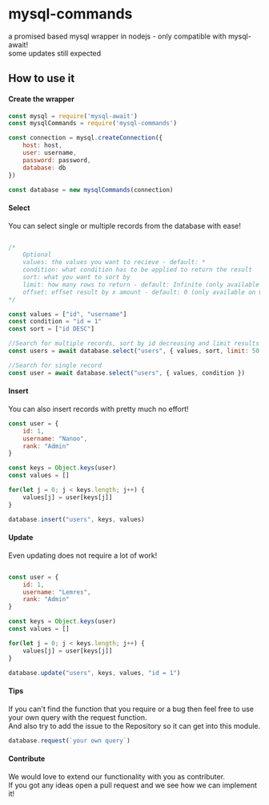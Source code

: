 # mysql-commands
a promised based mysql wrapper in nodejs - only compatible with mysql-await!
<br>
some updates still expected

## How to use it

#### Create the wrapper

```js
const mysql = require('mysql-await')
const mysqlCommands = require('mysql-commands')

const connection = mysql.createConnection({
    host: host,
    user: username,
    password: password,
    database: db
})

const database = new mysqlCommands(connection)
```

#### Select

You can select single or multiple records from the database with ease!

```js

/* 
    Optional
    values: the values you want to recieve - default: *
    condition: what condition has to be applied to return the result
    sort: what you want to sort by
    limit: how many rows to return - default: Infinite (only available on multi search)
    offset: offset result by x amount - default: 0 (only available on multi search)
*/

const values = ["id", "username"]
const condition = "id = 1"
const sort = ["id DESC"]

//Search for multiple records, sort by id decreasing and limit results to 50
const users = await database.select("users", { values, sort, limit: 50 })

//Search for single record
const user = await database.select("users", { values, condition })
```

#### Insert

You can also insert records with pretty much no effort!

```js
const user = {
    id: 1,
    username: "Nanoo",
    rank: "Admin"
}

const keys = Object.keys(user)
const values = []

for(let j = 0; j < keys.length; j++) {
    values[j] = user[keys[j]]
}

database.insert("users", keys, values)
```

#### Update

Even updating does not require a lot of work!

```js

const user = {
    id: 1,
    username: "Lemres",
    rank: "Admin"
}

const keys = Object.keys(user)
const values = []

for(let j = 0; j < keys.length; j++) {
    values[j] = user[keys[j]]
}

database.update("users", keys, values, "id = 1")

```

#### Tips
If you can't find the function that you require or a bug then feel free to use your own query with the request function.
<br>
And also try to add the issue to the Repository so it can get into this module.

```js
database.request(`your own query`)
```

#### Contribute

We would love to extend our functionality with you as contributer.
<br>
If you got any ideas open a pull request and we see how we can implement it!